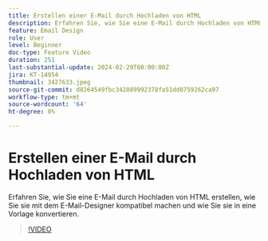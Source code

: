 ```yaml
---
title: Erstellen einer E-Mail durch Hochladen von HTML
description: Erfahren Sie, wie Sie eine E-Mail durch Hochladen von HTML erstellen, wie Sie sie mit dem E-Mail-Designer kompatibel machen und wie Sie sie in eine Vorlage konvertieren.
feature: Email Design
role: User
level: Beginner
doc-type: Feature Video
duration: 251
last-substantial-update: 2024-02-29T00:00:00Z
jira: KT-14954
thumbnail: 3427633.jpeg
source-git-commit: d8264549fbc342889992378fa51dd0759262ca97
workflow-type: tm+mt
source-wordcount: '64'
ht-degree: 0%

---
```



# Erstellen einer E-Mail durch Hochladen von HTML

Erfahren Sie, wie Sie eine E-Mail durch Hochladen von HTML erstellen, wie Sie sie mit dem E-Mail-Designer kompatibel machen und wie Sie sie in eine Vorlage konvertieren.

>[!VIDEO](https://video.tv.adobe.com/v/3427633/?learn=on)
